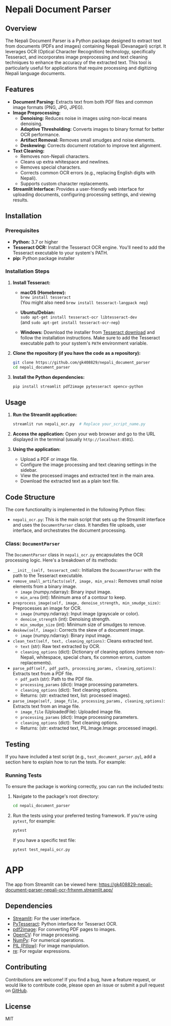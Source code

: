 # Nepali Document Parser

## Overview

The Nepali Document Parser is a Python package designed to extract text from documents (PDFs and images) containing Nepali (Devanagari) script. It leverages OCR (Optical Character Recognition) technology, specifically Tesseract, and incorporates image preprocessing and text cleaning techniques to enhance the accuracy of the extracted text. This tool is particularly useful for applications that require processing and digitizing Nepali language documents.

## Features

* **Document Parsing:** Extracts text from both PDF files and common image formats (PNG, JPG, JPEG).
* **Image Preprocessing:**
    * **Denoising:** Reduces noise in images using non-local means denoising.
    * **Adaptive Thresholding:** Converts images to binary format for better OCR performance.
    * **Artifact Removal:** Removes small smudges and noise elements.
    * **Deskewing:** Corrects document rotation to improve text alignment.
* **Text Cleaning:**
    * Removes non-Nepali characters.
    * Cleans up extra whitespace and newlines.
    * Removes special characters.
    * Corrects common OCR errors (e.g., replacing English digits with Nepali).
    * Supports custom character replacements.
* **Streamlit Interface:** Provides a user-friendly web interface for uploading documents, configuring processing settings, and viewing results.

## Installation

### Prerequisites

* **Python:** 3.7 or higher
* **Tesseract OCR:** Install the Tesseract OCR engine.  You'll need to add the Tesseract executable to your system's PATH.
* **pip:** Python package installer

### Installation Steps

1.  **Install Tesseract:**  
    * **macOS (Homebrew):**  
        `brew install tesseract`  
        (You might also need `brew install tesseract-langpack nep`)
    
    * **Ubuntu/Debian:**   
    `sudo apt-get install tesseract-ocr libtesseract-dev`  
    (and `sudo apt-get install tesseract-ocr-nep`)
    * **Windows:** Download the installer from [Tesseract download](https://github.com/UB-Mannheim/tesseract/wiki) and follow the installation instructions.  Make sure to add the Tesseract executable path to your system's `PATH` environment variable.

2.  **Clone the repository (if you have the code as a repository):**
    ```bash
    git clone https://github.com/gk408829/nepali_document_parser
    cd nepali_document_parser
    ```

3.  **Install the Python dependencies:**
    ```bash
    pip install streamlit pdf2image pytesseract opencv-python
    ```

## Usage

1.  **Run the Streamlit application:**
    ```bash
    streamlit run nepali_ocr.py  # Replace your_script_name.py
    ```

2.  **Access the application:** Open your web browser and go to the URL displayed in the terminal (usually `http://localhost:8501`).

3.  **Using the application:**
    * Upload a PDF or image file.
    * Configure the image processing and text cleaning settings in the sidebar.
    * View the processed images and extracted text in the main area.
    * Download the extracted text as a plain text file.

## Code Structure

The core functionality is implemented in the following Python files:

* `nepali_ocr.py`: This is the main script that sets up the Streamlit interface and uses the `DocumentParser` class.  It handles file uploads, user interface, and orchestrates the document processing.

### Class: `DocumentParser`

The `DocumentParser` class in `nepali_ocr.py` encapsulates the OCR processing logic.  Here's a breakdown of its methods:

* `__init__(self, tesseract_cmd)`: Initializes the `DocumentParser` with the path to the Tesseract executable.
* `remove_small_artifacts(self, image, min_area)`: Removes small noise elements from a binary image.
    * `image` (numpy.ndarray):  Binary input image.
    * `min_area` (int): Minimum area of a contour to keep.
* `preprocess_image(self, image, denoise_strength, min_smudge_size)`:  Preprocesses an image for OCR.
    * `image` (numpy.ndarray): Input image (grayscale or color).
    * `denoise_strength` (int): Denoising strength.
    * `min_smudge_size` (int): Minimum size of smudges to remove.
* `deskew(self, image)`: Corrects the skew of a document image.
    * `image` (numpy.ndarray): Binary input image.
* `clean_text(self, text, cleaning_options)`: Cleans extracted text.
    * `text` (str):  Raw text extracted by OCR.
    * `cleaning_options` (dict):  Dictionary of cleaning options (remove non-Nepali, whitespace, special chars, fix common errors, custom replacements).
* `parse_pdf(self, pdf_path, processing_params, cleaning_options)`: Extracts text from a PDF file.
    * `pdf_path` (str): Path to the PDF file.
    * `processing_params` (dict): Image processing parameters.
    * `cleaning_options` (dict): Text cleaning options.
    * Returns: (str: extracted text, list: processed images).
* `parse_image(self, image_file, processing_params, cleaning_options)`: Extracts text from an image file.
    * `image_file` (UploadedFile):  Uploaded image file.
    * `processing_params` (dict): Image processing parameters.
    * `cleaning_options` (dict): Text cleaning options.
    * Returns: (str: extracted text,  PIL.Image.Image: processed image).

## Testing

If you have included a test script (e.g., `test_document_parser.py`), add a section here to explain how to run the tests.  For example:

### Running Tests

To ensure the package is working correctly, you can run the included tests:

1.  Navigate to the package's root directory:

    ```bash
    cd nepali_document_parser
    ```

2.  Run the tests using your preferred testing framework. If you're using `pytest`, for example:

    ```bash
    pytest
    ```

    If you have a specific test file:
    ```bash
    pytest test_nepali_ocr.py
    ```

# APP

The app from Streamlit can be viewed here:
https://gk408829-nepali-document-parser-nepali-ocr-frhxnm.streamlit.app/


## Dependencies

* [Streamlit](https://streamlit.io/): For the user interface.
* [PyTesseract](https://github.com/madmaze/pytesseract): Python interface for Tesseract OCR.
* [pdf2image](https://github.com/Belval/pdf2image): For converting PDF pages to images.
* [OpenCV](https://opencv.org/): For image processing.
* [NumPy](https://numpy.org/): For numerical operations.
* [PIL (Pillow)](https://pillow.readthedocs.io/): For image manipulation.
* [re](https://docs.python.org/3/library/re.html): For regular expressions.

## Contributing

Contributions are welcome!  If you find a bug, have a feature request, or would like to contribute code, please open an issue or submit a pull request on [GitHub](your_repository_url).

## License

MIT
